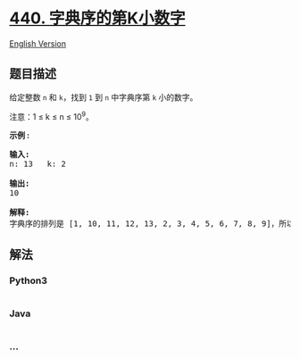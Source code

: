 # [440. 字典序的第K小数字](https://leetcode-cn.com/problems/k-th-smallest-in-lexicographical-order)

[English Version](/solution/0400-0499/0440.K-th%20Smallest%20in%20Lexicographical%20Order/README_EN.md)

## 题目描述

<!-- 这里写题目描述 -->

<p>给定整数&nbsp;<code>n</code>&nbsp;和&nbsp;<code>k</code>，找到&nbsp;<code>1</code>&nbsp;到&nbsp;<code>n</code>&nbsp;中字典序第&nbsp;<code>k</code>&nbsp;小的数字。</p>

<p>注意：1 &le; k &le; n &le; 10<sup>9</sup>。</p>

<p><strong>示例 :</strong></p>

<pre>
<strong>输入:</strong>
n: 13   k: 2

<strong>输出:</strong>
10

<strong>解释:</strong>
字典序的排列是 [1, 10, 11, 12, 13, 2, 3, 4, 5, 6, 7, 8, 9]，所以第二小的数字是 10。
</pre>


## 解法

<!-- 这里可写通用的实现逻辑 -->

<!-- tabs:start -->

### **Python3**

<!-- 这里可写当前语言的特殊实现逻辑 -->

```python

```

### **Java**

<!-- 这里可写当前语言的特殊实现逻辑 -->

```java

```

### **...**

```

```

<!-- tabs:end -->
